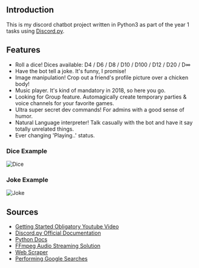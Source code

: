 ## Introduction
This is my discord chatbot project written in Python3 as part of the year 1 tasks using [Discord.py](https://github.com/Rapptz/discord.py).

## Features
* Roll a dice! Dices available: D4 / D6 / D8 / D10 / D100 / D12 / D20 / D∞
* Have the bot tell a joke. It's funny, I promise!
* Image manipulation! Crop out a friend's profile picture over a chicken body!
* Music player. It's kind of mandatory in 2018, so here you go.
* Looking for Group feature. Automagically create temporary parties & voice channels for your favorite games.
* Ultra super secret dev commands! For admins with a good sense of humor.
* Natural Language interpreter! Talk casually with the bot and have it say totally unrelated things.
* Ever changing 'Playing..' status.

### Dice Example
![Dice](https://i.imgur.com/dRtn0ok.png "Dice")
### Joke Example
![Joke](https://i.imgur.com/fmkBFyI.png "Joke")
  
## Sources
- [Getting Started Obligatory Youtube Video](https://www.youtube.com/watch?v=_0LXIvLDhBM)
- [Discord.py Official Documentation](https://discordpy.readthedocs.io/en/latest/)
- [Python Docs](https://docs.python.org/3/)
- [FFmpeg Audio Streaming Solution](https://www.ffmpeg.org/)
- [Web Scraper](https://pypi.org/project/beautifulsoup4/)
- [Performing Google Searches](https://www.geeksforgeeks.org/performing-google-search-using-python-code/)
